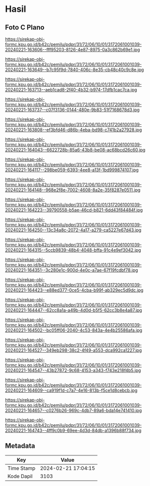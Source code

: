 # Hasil

## Foto C Plano

https://sirekap-obj-formc.kpu.go.id/b42c/pemilu/pdpr/31/72/06/10/01/3172061001039-20240221-163606--fff95203-8126-4e87-8975-0a3c862b69e1.jpg

https://sirekap-obj-formc.kpu.go.id/b42c/pemilu/pdpr/31/72/06/10/01/3172061001039-20240221-163649--b7c95f9d-7840-406c-8e35-cb48c40c9c8e.jpg

https://sirekap-obj-formc.kpu.go.id/b42c/pemilu/pdpr/31/72/06/10/01/3172061001039-20240221-163713--aeb1cad8-2f40-4b32-b974-17dfb1cac7ca.jpg

https://sirekap-obj-formc.kpu.go.id/b42c/pemilu/pdpr/31/72/06/10/01/3172061001039-20240221-163737--c07f3136-0144-480e-9b83-51f7168678d3.jpg

https://sirekap-obj-formc.kpu.go.id/b42c/pemilu/pdpr/31/72/06/10/01/3172061001039-20240221-163808--ef3bfd46-d86b-4eba-bd98-c741b2a27928.jpg

https://sirekap-obj-formc.kpu.go.id/b42c/pemilu/pdpr/31/72/06/10/01/3172061001039-20240221-164043--6622728b-85a6-43b8-be08-ac68bcd26c60.jpg

https://sirekap-obj-formc.kpu.go.id/b42c/pemilu/pdpr/31/72/06/10/01/3172061001039-20240221-164117--298be059-6393-4ee8-a13f-1bd999874107.jpg

https://sirekap-obj-formc.kpu.go.id/b42c/pemilu/pdpr/31/72/06/10/01/3172061001039-20240221-164148--968e2f8e-7002-4608-8a2e-35f8287e0511.jpg

https://sirekap-obj-formc.kpu.go.id/b42c/pemilu/pdpr/31/72/06/10/01/3172061001039-20240221-164223--39790558-b5ae-46cd-b821-6dd43f84484f.jpg

https://sirekap-obj-formc.kpu.go.id/b42c/pemilu/pdpr/31/72/06/10/01/3172061001039-20240221-164250--13c34a8c-2072-4a17-a279-ca5227e67d43.jpg

https://sirekap-obj-formc.kpu.go.id/b42c/pemilu/pdpr/31/72/06/10/01/3172061001039-20240221-164315--5ccb9839-48b4-4048-bffa-91c4e9ef3042.jpg

https://sirekap-obj-formc.kpu.go.id/b42c/pemilu/pdpr/31/72/06/10/01/3172061001039-20240221-164351--3c280e1c-900d-4e0c-a7ae-67f19fcdbf78.jpg

https://sirekap-obj-formc.kpu.go.id/b42c/pemilu/pdpr/31/72/06/10/01/3172061001039-20240221-164423--e88ed377-0ce5-4cba-b99f-ab329ec5d9dc.jpg

https://sirekap-obj-formc.kpu.go.id/b42c/pemilu/pdpr/31/72/06/10/01/3172061001039-20240221-164447--62cc8a1a-a49b-4d0d-b5f5-62cc3b8e4a87.jpg

https://sirekap-obj-formc.kpu.go.id/b42c/pemilu/pdpr/31/72/06/10/01/3172061001039-20240221-164502--bc05ff06-2040-4c53-843a-4e4b25586afa.jpg

https://sirekap-obj-formc.kpu.go.id/b42c/pemilu/pdpr/31/72/06/10/01/3172061001039-20240221-164527--349eb298-38c2-4f49-a553-dca992ca1227.jpg

https://sirekap-obj-formc.kpu.go.id/b42c/pemilu/pdpr/31/72/06/10/01/3172061001039-20240221-164547--43b27872-9c68-4153-a343-f743e218f4b5.jpg

https://sirekap-obj-formc.kpu.go.id/b42c/pemilu/pdpr/31/72/06/10/01/3172061001039-20240221-164609--ca919f1d-c7a7-4e16-813b-f5ce1d8cebcb.jpg

https://sirekap-obj-formc.kpu.go.id/b42c/pemilu/pdpr/31/72/06/10/01/3172061001039-20240221-164657--c0276b26-969c-4db7-89a6-bda14e741410.jpg

https://sirekap-obj-formc.kpu.go.id/b42c/pemilu/pdpr/31/72/06/10/01/3172061001039-20240221-164743--4ff9c0b9-69ee-4d3d-84db-a1396b88f734.jpg


## Metadata

| Key        | Value               |
| ---------- | ------------------- |
| Time Stamp | 2024-02-21 17:04:15 |
| Kode Dapil | 3103                |



